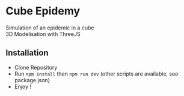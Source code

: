 # Cube Epidemy

Simulation of an epidemic in a cube  
3D Modelisation with ThreeJS  

## Installation
- Clone Repository
- Run `npm install` then `npm run dev` (other scripts are available, see package.json)
- Enjoy !
